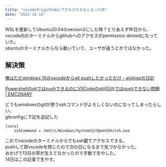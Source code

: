 ```yaml
---
title: "vscodeからgithubにアクセスできなくなった件"
date: "2022-10-14"
---
```


WSLを更新してUbuntu20.04のversion2にした時？とりあえず昨日から、  
vscode内のターミナルからgithubへのアクセスがpermission deniedになっていた。  
ubuntuのターミナルからなら動いていて、ユーザが違うとかではなかった。

## 解決策

[俺はただwindows 10のvscodeからgit pushしたかっただけ - ajishixoの日記](https://ajishixo.hatenablog.com/entry/2019/03/23/133206)  

[PowershellのgitではpushできるのにVSCodeのgit(GUI)ではpushできない問題 | EMC2NARY](https://utautattaro.blog/post/84240ik3ui5m/)

どうもwindowsのgitが使うsshコマンドがよろしくないのになってしまったらしい。  
gitconfigに下記を追記した

```
[core]
	sshCommand = /mnt/c/Windows/System32/OpenSSH/ssh.exe
```

これでvscodeのターミナルからでもssh鍵でアクセスできる。  
pushして即vscodeを閉じたので次の日になるまで気づかなかった。  
おかげで13日の草が生えてなかったので手動で生やした。  
14日はこの記事で生やす。